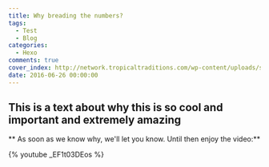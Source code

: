 ```yaml
---
title: Why breading the numbers?
tags:
  - Test
  - Blog
categories:
  - Hexo
comments: true
cover_index: http://network.tropicaltraditions.com/wp-content/uploads/sites/10/images/coconut_mayonnaise_spread_on_bread.jpg
date: 2016-06-26 00:00:00
---
```



## This is a text about why this is so cool and important and extremely amazing

** As soon as we know why, we'll let you know. Until then enjoy the video:**

{% youtube _EF1t03DEos %}
